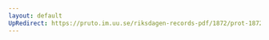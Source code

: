 ```yaml
---
layout: default
UpRedirect: https://pruto.im.uu.se/riksdagen-records-pdf/1872/prot-1872--ak--508/prot-1872--ak--508_040.pdf
---
```

